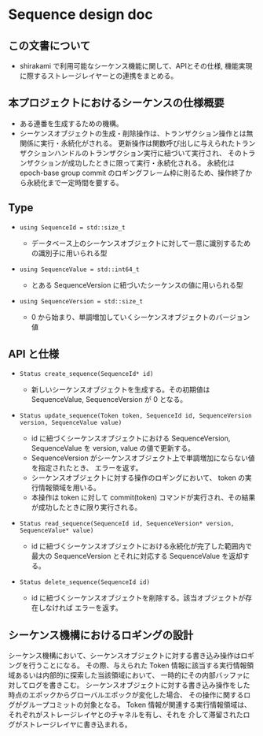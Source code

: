 # Sequence design doc

## この文書について

* shirakami で利用可能なシーケンス機能に関して、APIとその仕様, 機能実現に際するストレージレイヤーとの連携をまとめる。

## 本プロジェクトにおけるシーケンスの仕様概要

* ある連番を生成するための機構。
* シーケンスオブジェクトの生成・削除操作は、トランザクション操作とは無関係に実行・永続化がされる。
更新操作は関数呼び出しに与えられたトランザクションハンドルのトランザクション実行に紐づいて実行され、
そのトランザクションが成功したときに限って実行・永続化される。
永続化は epoch-base group commit のロギングフレーム枠に則るため、操作終了から永続化まで一定時間を要する。

## Type

* `using SequenceId = std::size_t`
  + データベース上のシーケンスオブジェクトに対して一意に識別するための識別子に用いられる型

* `using SequenceValue = std::int64_t`
  + とある SequenceVersion に紐づいたシーケンスの値に用いられる型

* `using SequenceVersion = std::size_t`
  + 0 から始まり、単調増加していくシーケンスオブジェクトのバージョン値

## API と仕様

* `Status create_sequence(SequenceId* id)`
  - 新しいシーケンスオブジェクトを生成する。その初期値は SequenceValue, 
  SequenceVersion が 0 となる。

* `Status update_sequence(Token token, SequenceId id, SequenceVersion version, SequenceValue value)`
  - id に紐づくシーケンスオブジェクトにおける SequenceVersion, SequenceValue を
  version, value の値で更新する。
  - SequenceVersion がシーケンスオブジェクト上で単調増加にならない値を指定されたとき、
  エラーを返す。
  - シーケンスオブジェクトに対する操作のロギングにおいて、 token の実行情報領域を用いる。
  - 本操作は token に対して commit(token) コマンドが実行され、その結果が成功したときに限り実行される。

* `Status read_sequence(SequenceId id, SequenceVersion* version, SequenceValue* value)`
  - id に紐づくシーケンスオブジェクトにおける永続化が完了した範囲内で最大の 
  SequenceVersion とそれに対応する SequenceValue を返却する。

* `Status delete_sequence(SequenceId id)`
  - id に紐づくシーケンスオブジェクトを削除する。該当オブジェクトが存在しなければ
  エラーを返す。

## シーケンス機構におけるロギングの設計
シーケンス機構において、シーケンスオブジェクトに対する書き込み操作はロギングを行うことになる。
その際、与えられた Token 情報に該当する実行情報領域あるいは内部的に探索した当該領域において、
一時的にその内部バッファに対してログを書きこむ。
シーケンスオブジェクトに対する書き込み操作をした時点のエポックからグローバルエポックが変化した場合、
その操作に関するログがグループコミットの対象となる。
Token 情報が関連する実行情報領域は、それぞれがストレージレイヤとのチャネルを有し、それを
介して滞留されたログがストレージレイヤに書き込まれる。